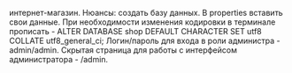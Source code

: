 интернет-магазин.
Нюансы: создать базу данных. В properties вставить свои данные. 
При необходимости изменения кодировки в терминале прописать - 
ALTER DATABASE shop DEFAULT CHARACTER SET utf8 COLLATE utf8_general_ci;
Логин/пароль для входа в роли администра - admin/admin. Скрытая страница 
для работы с интерфейсом администратора - /admin.

